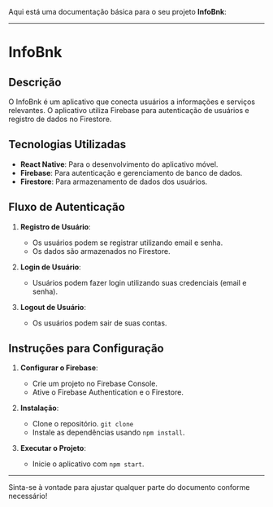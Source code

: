 Aqui está uma documentação básica para o seu projeto **InfoBnk**:

---

# InfoBnk

## Descrição

O InfoBnk é um aplicativo que conecta usuários a informações e serviços relevantes. O aplicativo utiliza Firebase para autenticação de usuários e registro de dados no Firestore.

## Tecnologias Utilizadas

- **React Native**: Para o desenvolvimento do aplicativo móvel.
- **Firebase**: Para autenticação e gerenciamento de banco de dados.
- **Firestore**: Para armazenamento de dados dos usuários.

## Fluxo de Autenticação

1. **Registro de Usuário**:
   - Os usuários podem se registrar utilizando email e senha.
   - Os dados são armazenados no Firestore.

2. **Login de Usuário**:
   - Usuários podem fazer login utilizando suas credenciais (email e senha).

3. **Logout de Usuário**:
   - Os usuários podem sair de suas contas.

## Instruções para Configuração

1. **Configurar o Firebase**:
   - Crie um projeto no Firebase Console.
   - Ative o Firebase Authentication e o Firestore.

2. **Instalação**:
   - Clone o repositório. `git clone`
   - Instale as dependências usando `npm install`.

3. **Executar o Projeto**:
   - Inicie o aplicativo com `npm start`.

---

Sinta-se à vontade para ajustar qualquer parte do documento conforme necessário!
